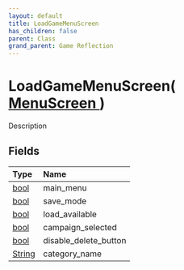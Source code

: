 ```yaml
---
layout: default
title: LoadGameMenuScreen
has_children: false
parent: Class
grand_parent: Game Reflection
---
```

# LoadGameMenuScreen( [ MenuScreen ](/riftbreaker-wiki/docs/game-reflection/classes/menu_screen/) )
Description 

## Fields

| Type | Name |
|:----------|:--------------|
| [bool](/riftbreaker-wiki/docs/game-reflection/components/bool/) | main_menu |
| [bool](/riftbreaker-wiki/docs/game-reflection/components/bool/) | save_mode |
| [bool](/riftbreaker-wiki/docs/game-reflection/components/bool/) | load_available |
| [bool](/riftbreaker-wiki/docs/game-reflection/components/bool/) | campaign_selected |
| [bool](/riftbreaker-wiki/docs/game-reflection/components/bool/) | disable_delete_button |
| [String](/riftbreaker-wiki/docs/game-reflection/components/string/) | category_name |

